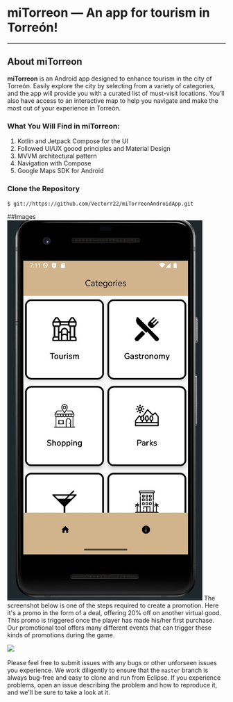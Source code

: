 # miTorreon &mdash; An app for tourism in Torreón!
---

## About miTorreon

**miTorreon** is an Android app designed to enhance tourism in the city of Torreón. Easily explore the city by selecting from a variety of categories, and the app will provide you with a curated list of must-visit locations. You’ll also have access to an interactive map to help you navigate and make the most out of your experience in Torreón.


### What You Will Find in miTorreon:
1. Kotlin and Jetpack Compose for the UI
2. Followed UI/UX goood principles and Material Design
3. MVVM architectural pattern
4. Navigation with Compose
5. Google Maps SDK for Android
  
### Clone the Repository


```
$ git://https://github.com/Vectorr22/miTorreonAndroidApp.git
```

##Images
<img src="https://raw.githubusercontent.com/Vectorr22/miTorreonAndroidApp/master/1.jpeg" alt="Descripción de la imagen"/>
The screenshot below is one of the steps required to create a promotion. Here it's a promo in the form of a deal, offering 20% off on another virtual good. This promo is triggered once the player has made his/her first purchase. Our promotional tool offers many different events that can trigger these kinds of promotions during the game.

<img src="https://raw.github.com/Applicasa/Sample-App-iOS/stable/readme_imgs/Offer.png"/>




Please feel free to submit issues with any bugs or other unforseen issues you experience. We work diligently to ensure that the ```master``` branch is always bug-free and easy to clone and run from Eclipse. If you experience problems, open an issue describing the problem and how to reproduce it, and we'll be sure to take a look at it.

